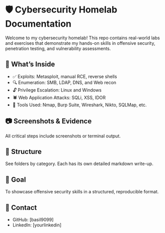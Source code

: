 # 🛡️ Cybersecurity Homelab Documentation

Welcome to my cybersecurity homelab! This repo contains real-world labs and exercises that demonstrate my hands-on skills in offensive security, penetration testing, and vulnerability assessments.

## 🧪 What’s Inside
- ✅ Exploits: Metasploit, manual RCE, reverse shells
- 🔍 Enumeration: SMB, LDAP, DNS, and Web recon
- 🔓 Privilege Escalation: Linux and Windows
- 🕷️ Web Application Attacks: SQLi, XSS, IDOR
- 🧰 Tools Used: Nmap, Burp Suite, Wireshark, Nikto, SQLMap, etc.

## 📷 Screenshots & Evidence
All critical steps include screenshots or terminal output.

## 📁 Structure
See folders by category. Each has its own detailed markdown write-up.

## 🧠 Goal
To showcase offensive security skills in a structured, reproducible format.

## 🧩 Contact
- GitHub: [basil9099]
- LinkedIn: [yourlinkedin]
